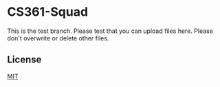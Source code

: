 # CS361-Squad

This is the test branch. Please test that you can upload files here.
Please don't overwrite or delete other files. 


## License
[MIT](https://choosealicense.com/licenses/mit/)
